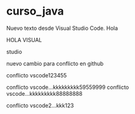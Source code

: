 # curso_java

Nuevo texto desde Visual Studio Code.
Hola


HOLA
VISUAL


studio

nuevo cambio para conflicto en github

conflicto vscode123455

conflicto vscode...kkkkkkkkk59559999
conflicto vscode...kkkkkkkkk88888888

conflicto vscode2...kkk123


